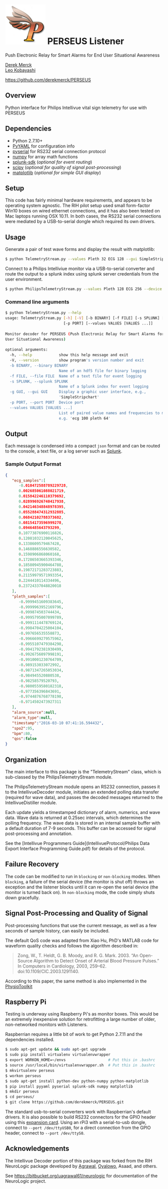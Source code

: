 # ![logo](images/perseus_logo_sm.png) PERSEUS Listener
Push Electronic Relay for Smart Alarms for End User Situational Awareness

[Derek Merck](email:derek_merck@brown.edu)  
[Leo Kobayashi](email:lkobayashi@lifespan.org)  

<https://github.com/derekmerck/PERSEUS>

<!-- TODO: Test installation of scipy on rpi -->


## Overview

Python interface for Philips Intellivue vital sign telemetry for use with PERSEUS

## Dependencies

- Python 2.7.10+
- [PyYAML](http://pyyaml.org) for configuration info
- [pyserial](https://github.com/pyserial/pyserial) for RS232 serial connection protocol
- [numpy](http://www.numpy.org) for array math functions
- [splunk-sdk](http://dev.splunk.com/python) (_optional for event routing_)
- [scipy](http://www.scipy.org) (_optional for quality of signal post-processing_)
- [matplotlib](http://www.matplotlib.org) (_optional for simple GUI display_)


## Setup

This code has fairly minimal hardware requirements, and appears to be operating system agnostic.  The RIH pilot setup used small form-factor Win10 boxes on wired ethernet connections, and it has also been tested on Mac laptops running OSX 10.11.  In both cases, the RS232 serial connections were mediated by a USB-to-serial dongle which required its own drivers.


## Usage

Generate a pair of test wave forms and display the result with matplotlib:

```bash
$ python TelemetryStream.py --values Pleth 32 ECG 128 --gui SimpleStripchart
```

Connect to a Philips Intelliviue monitor via a USB-to-serial converter and route the output to a splunk index using splunk server credentials from the user environment.

```bash
$ python PhilipsTelemetryStream.py --values Pleth 128 ECG 256 --device /dev/cu.usbserial --splunk perseus
```

### Command line arguments

```bash
$ python TelemetryStream.py --help
usage: TelemetryStream.py [-h] [-V] [-b BINARY] [-f FILE] [-s SPLUNK] [-g GUI]
                          [-p PORT] [--values VALUES [VALUES ...]]

Monitor decoder for PERSEUS (Push Electronic Relay for Smart Alarms for End
User Situational Awareness)

optional arguments:
  -h, --help            show this help message and exit
  -V, --version         show program's version number and exit
  -b BINARY, --binary BINARY
                        Name of an hdf5 file for binary logging
  -f FILE, --file FILE  Name of a text file for event logging
  -s SPLUNK, --splunk SPLUNK
                        Name of a Splunk index for event logging
  -g GUI, --gui GUI     Display a graphic user interface, e.g.,
                        'SimpleStripchart'
  -p PORT, --port PORT  Device port
  --values VALUES [VALUES ...]
                        List of paired value names and frequencies to monitor,
                        e.g. 'ecg 100 pleth 64'
```


## Output

Each message is condensed into a compact `json` format and can be routed to the console, a text file, or a log server such as [Splunk](http://www.splunk.com).

### Sample Output Format

```json
{  
   "ecg_samples":[  
      -0.010472588789229728,
      0.002685061088021719,
      0.015842246110379692,
      0.028996926740417938,
      0.042146348848978395,
      0.055288474312932885,
      0.06842102788373682,
      0.08154173596999278,
      0.0946485643793299,
      0.10773876900116826,
      0.12081032120045625,
      0.1338609579467428,
      0.1468886556630582,
      0.1598906868060168,
      0.17286503665393346,
      0.18580945900464788,
      0.19872171283723883,
      0.21159979571993354,
      0.2244410114334496,
      0.23724337048820018
   ],
   "pleth_samples":[  
      -0.9999451609383645,
      -0.9999963952169796,
      -0.999874503744434,
      -0.9995795007099789,
      -0.9991114478769124,
      -0.9984704225004104,
      -0.997656535558873,
      -0.9966699279575962,
      -0.9955107479384298,
      -0.9941792381930499,
      -0.9926756097998191,
      -0.9910001230764709,
      -0.989153033072992,
      -0.9871347265053034,
      -0.984945520880538,
      -0.98258579520793,
      -0.9800559580182318,
      -0.977356396843691,
      -0.9744876768778198,
      -0.9714502473927311
   ],
   "alarm_source":null,
   "alarm_type":null,
   "timestamp":"2016-03-10 07:41:16.594432",
   "spo2":95,
   "bpm":80,
   "qos":false
}
```


## Organization

The main interface to this package is the "TelemetryStream" class, which is sub-classed by the PhilipsTelemetryStream module.

The PhilipsTelemetryStream module opens an RS232 connection, passes it to the IntellivueDecoder module, initiates an extended polling data transfer (required for wave data), and passes the decoded messages returned to the IntellivueDistiller module.

Each update yields a timestamped dictionary of alarm, numerics, and wave data.  Wave data is returned at 0.25sec intervals, which determines the polling frequency.  The wave data is stored in an internal sample buffer with a default duration of 7-9 seconds.  This buffer can be accessed for signal post-processing and annotation.

See the [Intellivue Programmers Guide](IntellivueProtocol/Philips Data Export Interface Programming Guide.pdf) for details of the protocol.


## Failure Recovery

The code can be modified to run in `blocking` or `non-blocking` modes.  When `blocking`, a failure of the serial device (the monitor is shut off) throws an exception and the listener blocks until it can re-open the serial device (the monitor is turned back on).  In `non-blocking` mode, the code simply shuts down gracefully.


## Signal Post-Processing and Quality of Signal

Post-processing functions that use the current message, as well as a few seconds of sample history, can easily be included.

The default QoS code was adapted from Xiao Hu, PhD's MATLAB code for waveform quality checks and follows the algorithm described in:

> Zong, W., T. Heldt, G. B. Moody, and R. G. Mark. 2003. “An Open-Source Algorithm to Detect 
  Onset of Arterial Blood Pressure Pulses.” In Computers in Cardiology, 2003, 259–62. 
  doi:10.1109/CIC.2003.1291140.
  
According to this paper, the same method is also implemented in the [PhysioToolkit](http://www.physionet.org)


## Raspberry Pi

Testing is underway using Raspberry Pi's as monitor boxes.  This would be an extremely inexpensive solution for retrofitting a large number of older, non-networked monitors with Listeners.

Raspberrian requires a little bit of work to get Python 2.7.11 and the dependencies installed.

```bash
$ sudo apt-get update && sudo apt-get upgrade
$ sudo pip install virtualenv virtualenvwrapper
$ export WORKON_HOME=~/envs                   # Put this in .bashrc
$ source /usr/local/bin/virtualenvwrapper.sh  # Put this in .bashrc
$ mkvirtualenv perseus
$ workon perseus
$ sudo apt-get install python-dev python-numpy python-matplotlib
$ pip install pyyaml pyserial splunk-sdk numpy matplotlib
$ mkdir perseus
$ cd perseus/
$ git clone https://github.com/derekmerck/PERSEUS.git
``` 

The standard usb-to-serial converters work with Raspberrian's default drivers.  It is also possible to build RS232 connectors for the GPIO header using this [expansion card](http://www.amazon.com/dp/B0088SNIOQ).  Using an rPi3 with a serial-to-usb dongle, connect to `--port /dev/ttyUSB0`, for a direct connection from the GPIO header, connect to `--port /dev/ttyS0`. 


## Acknowledgements

The Intellivue Decoder portion of this package was forked from the RIH NeuroLogic package developed by [Agrawal](mailto:uagrawal61@gmail.com), [Oyalowo](mailto:adewole_oyalowo@brown.edu), Asaad, and others.

See <https://bitbucket.org/uagrawal61/neurologic> for documentation of the NeuroLogic project.


